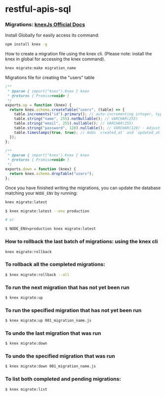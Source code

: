 # restful-apis-sql

### Migrations: [knexJs Official Docs](https://knexjs.org/guide/migrations.html#migration-cli)

Install Globally for easily access its command:

```bash
npm install knex -g
```

How to create a migration file using the knex cli. (Please note: install the knex in global for accessing the knex command).

```bash
knex migrate:make migration_name
```

Migrations file for creating the "users" table

```js
/**
 * @param { import("knex").Knex } knex
 * @returns { Promise<void> }
 */
exports.up = function (knex) {
  return knex.schema.createTable("users", (table) => {
    table.increments("id").primary(); // auto-incrementing integer, typically 4 bytes (depending on DB)
    table.string("name", 255).notNullable(); // VARCHAR(255)
    table.string("email", 255).nullable(); // VARCHAR(255)
    table.string("password", 128).nullable(); // VARCHAR(128) - Adjust as needed for your password hashing
    table.timestamps(true, true); // Adds `created_at` and `updated_at` timestamps, typically each is a timestamptz (with timezone)
  });
};

/**
 * @param { import("knex").Knex } knex
 * @returns { Promise<void> }
 */
exports.down = function (knex) {
  return knex.schema.dropTable("users");
};
```

Once you have finished writing the migrations, you can update the database matching your `NODE_ENV` by running:

```bash
knex migrate:latest
```

```bash
$ knex migrate:latest --env production

# or

$ NODE_ENV=production knex migrate:latest
```

### How to rollback the last batch of migrations: using the knex cli

```bash
knex migrate:rollback
```

### To rollback all the completed migrations:

```bash
$ knex migrate:rollback --all
```

### To run the next migration that has not yet been run

```bash
$ knex migrate:up
```

### To run the specified migration that has not yet been run

```bash
$ knex migrate:up 001_migration_name.js
```

### To undo the last migration that was run

```bash
$ knex migrate:down
```

### To undo the specified migration that was run

```bash
$ knex migrate:down 001_migration_name.js
```

### To list both completed and pending migrations:

```bash
$ knex migrate:list
```
